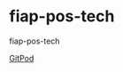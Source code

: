 # fiap-pos-tech
fiap-pos-tech

[GitPod](https://gitpod.io/#https://github.com/carlos-rian/fiap-pos-tech)
